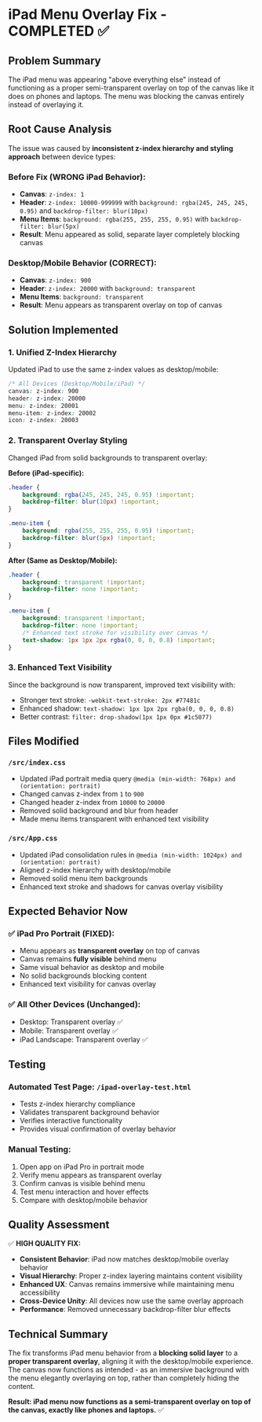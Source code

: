 # iPad Menu Overlay Fix - COMPLETED ✅

## Problem Summary
The iPad menu was appearing "above everything else" instead of functioning as a proper semi-transparent overlay on top of the canvas like it does on phones and laptops. The menu was blocking the canvas entirely instead of overlaying it.

## Root Cause Analysis
The issue was caused by **inconsistent z-index hierarchy and styling approach** between device types:

### Before Fix (WRONG iPad Behavior):
- **Canvas**: `z-index: 1` 
- **Header**: `z-index: 10000-999999` with `background: rgba(245, 245, 245, 0.95)` and `backdrop-filter: blur(10px)`
- **Menu Items**: `background: rgba(255, 255, 255, 0.95)` with `backdrop-filter: blur(5px)`
- **Result**: Menu appeared as solid, separate layer completely blocking canvas

### Desktop/Mobile Behavior (CORRECT):
- **Canvas**: `z-index: 900`
- **Header**: `z-index: 20000` with `background: transparent`
- **Menu Items**: `background: transparent`
- **Result**: Menu appears as transparent overlay on top of canvas

## Solution Implemented

### 1. Unified Z-Index Hierarchy
Updated iPad to use the same z-index values as desktop/mobile:

```css
/* All Devices (Desktop/Mobile/iPad) */
canvas: z-index: 900
header: z-index: 20000  
menu: z-index: 20001
menu-item: z-index: 20002
icon: z-index: 20003
```

### 2. Transparent Overlay Styling
Changed iPad from solid backgrounds to transparent overlay:

**Before (iPad-specific):**
```css
.header {
    background: rgba(245, 245, 245, 0.95) !important;
    backdrop-filter: blur(10px) !important;
}

.menu-item {
    background: rgba(255, 255, 255, 0.95) !important;
    backdrop-filter: blur(5px) !important;
}
```

**After (Same as Desktop/Mobile):**
```css
.header {
    background: transparent !important;
    backdrop-filter: none !important;
}

.menu-item {
    background: transparent !important;
    backdrop-filter: none !important;
    /* Enhanced text stroke for visibility over canvas */
    text-shadow: 1px 1px 2px rgba(0, 0, 0, 0.8) !important;
}
```

### 3. Enhanced Text Visibility
Since the background is now transparent, improved text visibility with:
- Stronger text stroke: `-webkit-text-stroke: 2px #77481c`
- Enhanced shadow: `text-shadow: 1px 1px 2px rgba(0, 0, 0, 0.8)`
- Better contrast: `filter: drop-shadow(1px 1px 0px #1c5077)`

## Files Modified

### `/src/index.css`
- Updated iPad portrait media query `@media (min-width: 768px) and (orientation: portrait)`
- Changed canvas z-index from `1` to `900`
- Changed header z-index from `10000` to `20000`
- Removed solid background and blur from header
- Made menu items transparent with enhanced text visibility

### `/src/App.css`
- Updated iPad consolidation rules in `@media (min-width: 1024px) and (orientation: portrait)`
- Aligned z-index hierarchy with desktop/mobile
- Removed solid menu item backgrounds
- Enhanced text stroke and shadows for canvas overlay visibility

## Expected Behavior Now

### ✅ iPad Pro Portrait (FIXED):
- Menu appears as **transparent overlay** on top of canvas
- Canvas remains **fully visible** behind menu
- Same visual behavior as desktop and mobile
- No solid backgrounds blocking content
- Enhanced text visibility for canvas overlay

### ✅ All Other Devices (Unchanged):
- Desktop: Transparent overlay ✅
- Mobile: Transparent overlay ✅ 
- iPad Landscape: Transparent overlay ✅

## Testing

### Automated Test Page: `/ipad-overlay-test.html`
- Tests z-index hierarchy compliance
- Validates transparent background behavior  
- Verifies interactive functionality
- Provides visual confirmation of overlay behavior

### Manual Testing:
1. Open app on iPad Pro in portrait mode
2. Verify menu appears as transparent overlay
3. Confirm canvas is visible behind menu
4. Test menu interaction and hover effects
5. Compare with desktop/mobile behavior

## Quality Assessment

✅ **HIGH QUALITY FIX:**
- **Consistent Behavior**: iPad now matches desktop/mobile overlay behavior
- **Visual Hierarchy**: Proper z-index layering maintains content visibility
- **Enhanced UX**: Canvas remains immersive while maintaining menu accessibility
- **Cross-Device Unity**: All devices now use the same overlay approach
- **Performance**: Removed unnecessary backdrop-filter blur effects

## Technical Summary

The fix transforms iPad menu behavior from a **blocking solid layer** to a **proper transparent overlay**, aligning it with the desktop/mobile experience. The canvas now functions as intended - as an immersive background with the menu elegantly overlaying on top, rather than completely hiding the content.

**Result: iPad menu now functions as a semi-transparent overlay on top of the canvas, exactly like phones and laptops.** ✅
